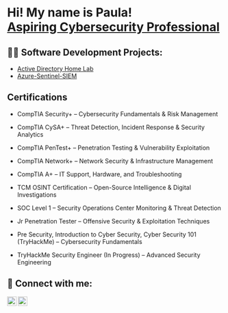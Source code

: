 <h1>Hi! My name is Paula! <br/><a href="https://www.linkedin.com/in/paula-popovici-8053a7126/">Aspiring Cybersecurity Professional</a></h1>

<h2>👨‍💻 Software Development Projects:</h2>

- [Active Directory Home Lab](https://github.com/viper6566/Home-Lab)
- [Azure-Sentinel-SIEM](https://github.com/viper6566/Azure-Sentinel-SIEM-/blob/main/README.md)
  
<h2>Certifications</h2>

- CompTIA Security+ – Cybersecurity Fundamentals & Risk Management

- CompTIA CySA+ – Threat Detection, Incident Response & Security Analytics

- CompTIA PenTest+ – Penetration Testing & Vulnerability Exploitation

- CompTIA Network+ – Network Security & Infrastructure Management

- CompTIA A+ – IT Support, Hardware, and Troubleshooting

- TCM OSINT Certification – Open-Source Intelligence & Digital Investigations

- SOC Level 1 – Security Operations Center Monitoring & Threat Detection

- Jr Penetration Tester – Offensive Security & Exploitation Techniques

- Pre Security, Introduction to Cyber Security, Cyber Security 101 (TryHackMe) – Cybersecurity Fundamentals

- TryHackMe Security Engineer (In Progress) – Advanced Security Engineering


<h2> 🤳 Connect with me:</h2>

[<img align="left" alt="Paula | YouTube" width="22px" src="https://cdn.jsdelivr.net/npm/simple-icons@v3/icons/youtube.svg" />][youtube]
[<img align="left" alt="Paula | LinkedIn" width="22px" src="https://cdn.jsdelivr.net/npm/simple-icons@v3/icons/linkedin.svg" />][linkedin]



[youtube]: https://www.youtube.com/channel/UCCnBJukyEzr39MwxVycoHTw
[linkedin]: https://www.linkedin.com/in/paula-popovici-8053a7126/

<!--
**viper6566/viper6566** is a ✨ _special_ ✨ repository because its `README.md` (this file) appears on your GitHub profile.

Here are some ideas to get you started:

- 🔭 I’m currently working on ...
- 🌱 I’m currently learning ...
- 👯 I’m looking to collaborate on ...
- 🤔 I’m looking for help with ...
- 💬 Ask me about ...
- 📫 How to reach me: ...
- 😄 Pronouns: ...
- ⚡ Fun fact: ...
-->
